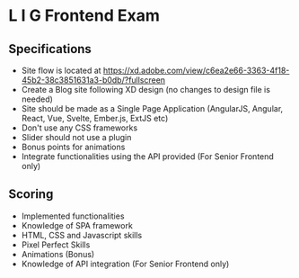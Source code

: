 # L I G Frontend Exam

## Specifications
- Site flow is located at https://xd.adobe.com/view/c6ea2e66-3363-4f18-45b2-38c3851631a3-b0db/?fullscreen
- Create a Blog site following XD design (no changes to design file is needed)
- Site should be made as a Single Page Application (AngularJS, Angular, React, Vue, Svelte, Ember.js, ExtJS etc)
- Don't use any CSS frameworks
- Slider should not use a plugin
- Bonus points for animations
- Integrate functionalities using the API provided (For Senior Frontend only)

## Scoring
- Implemented functionalities
- Knowledge of SPA framework
- HTML, CSS and Javascript skills
- Pixel Perfect Skills
- Animations (Bonus)
- Knowledge of API integration (For Senior Frontend only)
